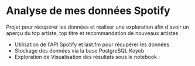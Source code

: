 # Analyse de mes données Spotify 
Projet pour récupérer les données et réaliser une exploration afin d'avoir un aperçu du top artiste, top titre et recommandation de nouveaux artistes


- Utilisation de l'API Spotify et last.fm pour récupérer les données
- Stockage des données via la base PostgreSQL Koyeb
- Exploration de Visualisation des résultats sous le notebook : 

